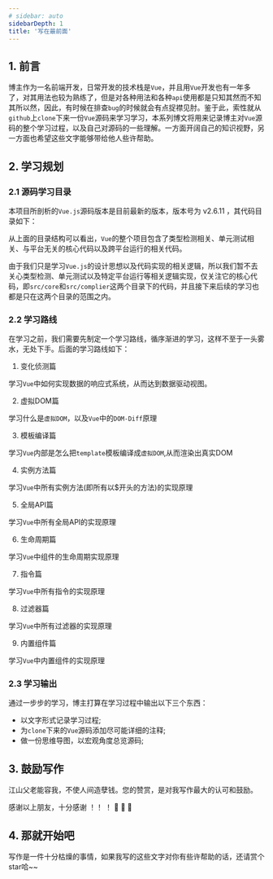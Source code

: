 ```yaml
---
# sidebar: auto
sidebarDepth: 1
title: '写在最前面'
---
```

## 1. 前言
博主作为一名前端开发，日常开发的技术栈是`Vue`，并且用`Vue`开发也有一年多了，对其用法也较为熟练了，但是对各种用法和各种`api`使用都是只知其然而不知其所以然，因此，有时候在排查`bug`的时候就会有点捉襟见肘。鉴于此，索性就从`github`上`clone`下来一份`Vue`源码来学习学习，本系列博文将用来记录博主对`Vue`源码的整个学习过程，以及自己对源码的一些理解。一方面开阔自己的知识视野，另一方面也希望这些文字能够带给他人些许帮助。
## 2. 学习规划
### 2.1 源码学习目录
本项目所剖析的`Vue.js`源码版本是目前最新的版本，版本号为 v2.6.11 ，其代码目录如下：

从上面的目录结构可以看出，`Vue`的整个项目包含了类型检测相关、单元测试相关、与平台无关的核心代码以及跨平台运行的相关代码。

由于我们只是学习`Vue.js`的设计思想以及代码实现的相关逻辑，所以我们暂不去关心类型检测、单元测试以及特定平台运行等相关逻辑实现，仅关注它的核心代码，即`src/core`和`src/complier`这两个目录下的代码，并且接下来后续的学习也都是只在这两个目录的范围之内。

### 2.2 学习路线
在学习之前，我们需要先制定一个学习路线，循序渐进的学习，这样不至于一头雾水，无处下手。后面的学习路线如下：

1. 变化侦测篇

学习`Vue`中如何实现数据的响应式系统，从而达到数据驱动视图。

2. 虚拟DOM篇

学习什么是`虚拟DOM`，以及`Vue`中的`DOM-Diff`原理

3. 模板编译篇

学习`Vue`内部是怎么把`template`模板编译成`虚拟DOM`,从而渲染出真实DOM

4. 实例方法篇

学习`Vue`中所有实例方法(即所有以$开头的方法)的实现原理

5. 全局API篇

学习`Vue`中所有全局API的实现原理

6. 生命周期篇

学习`Vue`中组件的生命周期实现原理

7. 指令篇

学习`Vue`中所有指令的实现原理

8. 过滤器篇

学习`Vue`中所有过滤器的实现原理

9. 内置组件篇

学习`Vue`中内置组件的实现原理

### 2.3 学习输出
通过一步步的学习，博主打算在学习过程中输出以下三个东西：
* 以文字形式记录学习过程;
* 为`clone`下来的`Vue`源码添加尽可能详细的注释;
* 做一份思维导图，以宏观角度总览源码;

## 3. 鼓励写作
江山父老能容我，不使人间造孽钱。您的赞赏，是对我写作最大的认可和鼓励。

<!-- ::: details 点击收起/打开赞赏名单
## 赞赏名单 :+1:
::: -->
感谢以上朋友，十分感谢 ！！ ！ :pray: :pray: :pray:

## 4. 那就开始吧
写作是一件十分枯燥的事情，如果我写的这些文字对你有些许帮助的话，还请赏个star哈~~